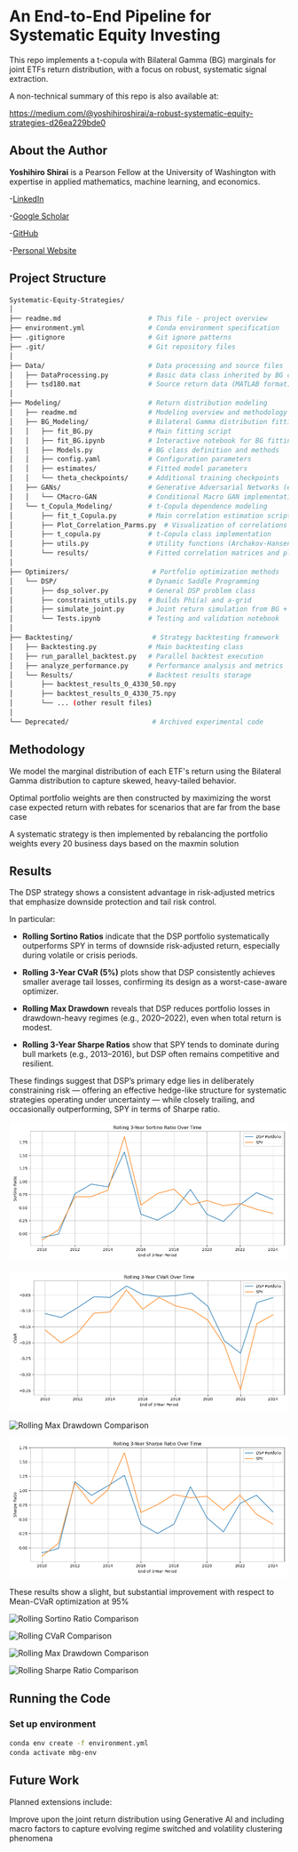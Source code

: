 # An End-to-End Pipeline for Systematic Equity Investing

This repo implements a t-copula with Bilateral Gamma (BG) marginals for joint ETFs return distribution, with a focus on robust, systematic signal extraction.

A non-technical summary of this repo is also available at:

<https://medium.com/@yoshihiroshirai/a-robust-systematic-equity-strategies-d26ea229bde0>

## About the Author

**Yoshihiro Shirai** is a Pearson Fellow at the University of Washington with expertise in applied mathematics, machine learning, and economics.

-[LinkedIn](<https://www.linkedin.com/in/yoshihiro-shirai/>)

-[Google Scholar](<https://scholar.google.com/citations?user=...>)

-[GitHub](<https://github.com/yshirai999>)

-[Personal Website](<https://www.yoshihiroshirai.com>)

## Project Structure

```bash
Systematic-Equity-Strategies/
│
├── readme.md                      # This file - project overview
├── environment.yml                # Conda environment specification
├── .gitignore                     # Git ignore patterns
├── .git/                          # Git repository files
│
├── Data/                          # Data processing and source files
│   ├── DataProcessing.py          # Basic data class inherited by BG class
│   ├── tsd180.mat                 # Source return data (MATLAB format)
│
├── Modeling/                      # Return distribution modeling
│   ├── readme.md                  # Modeling overview and methodology
│   ├── BG_Modeling/               # Bilateral Gamma distribution fitting
│   │   ├── fit_BG.py              # Main fitting script
│   │   ├── fit_BG.ipynb           # Interactive notebook for BG fitting
│   │   ├── Models.py              # BG class definition and methods
│   │   ├── config.yaml            # Configuration parameters
│   │   ├── estimates/             # Fitted model parameters
│   │   └── theta_checkpoints/     # Additional training checkpoints
│   ├── GANs/                      # Generative Adversarial Networks (experimental)
│   │   └── CMacro-GAN             # Conditional Macro GAN implementation
│   └── t_Copula_Modeling/         # t-Copula dependence modeling
│       ├── fit_t_Copula.py        # Main correlation estimation script
│       ├── Plot_Correlation_Parms.py  # Visualization of correlations
│       ├── t_copula.py            # t-Copula class implementation
│       ├── utils.py               # Utility functions (Archakov-Hansen, etc.)
│       └── results/               # Fitted correlation matrices and plots
│
├── Optimizers/                     # Portfolio optimization methods
│   └── DSP/                       # Dynamic Saddle Programming
│       ├── dsp_solver.py          # General DSP problem class
│       ├── constraints_utils.py   # Builds Phi(a) and a-grid
│       ├── simulate_joint.py      # Joint return simulation from BG + t-Copula
│       └── Tests.ipynb            # Testing and validation notebook
│
├── Backtesting/                    # Strategy backtesting framework
│   ├── Backtesting.py             # Main backtesting class
│   ├── run_parallel_backtest.py   # Parallel backtest execution
│   ├── analyze_performance.py     # Performance analysis and metrics
│   └── Results/                   # Backtest results storage
│       ├── backtest_results_0_4330_50.npy
│       ├── backtest_results_0_4330_75.npy
│       └── ... (other result files)
│
└── Deprecated/                     # Archived experimental code
```

## Methodology

We model the marginal distribution of each ETF's return using the Bilateral Gamma distribution to capture skewed, heavy-tailed behavior.

Optimal portfolio weights are then constructed by maximizing the worst case expected return with rebates for scenarios that are far from the base case

A systematic strategy is then implemented by rebalancing the portfolio weights every 20 business days based on the maxmin solution

## Results

The DSP strategy shows a consistent advantage in risk-adjusted metrics that emphasize downside protection and tail risk control.

In particular:

- **Rolling Sortino Ratios** indicate that the DSP portfolio systematically outperforms SPY in terms of downside risk-adjusted return, especially during volatile or crisis periods.

- **Rolling 3-Year CVaR (5%)** plots show that DSP consistently achieves smaller average tail losses, confirming its design as a worst-case-aware optimizer.

- **Rolling Max Drawdown** reveals that DSP reduces portfolio losses in drawdown-heavy regimes (e.g., 2020–2022), even when total return is modest.

- **Rolling 3-Year Sharpe Ratios** show that SPY tends to dominate during bull markets (e.g., 2013–2016), but DSP often remains competitive and resilient.

These findings suggest that DSP’s primary edge lies in deliberately constraining risk — offering an effective hedge-like structure for systematic strategies operating under uncertainty — while closely trailing, and occasionally outperforming, SPY in terms of Sharpe ratio.

![Rolling Sortino Ratio Comparison](Backtesting/Results/DSP/rolling_sortino_ratio_comparison.png)

![Rolling CVaR Comparison](Backtesting/Results/DSP/rolling_cvar_comparison.png)

![Rolling Max Drawdown Comparison](Backtesting/DSP/Results/rolling_max_drawdown_comparison.png)

![Rolling Sharpe Ratio Comparison](Backtesting/Results/DSP/rolling_sharpe_ratio_comparison.png)

These results show a slight, but substantial improvement with respect to Mean-CVaR optimization at 95%

![Rolling Sortino Ratio Comparison](Backtesting/Results/MeanCVaR/rolling_sortino_ratio_comparison.png)

![Rolling CVaR Comparison](Backtesting/Results/MeanCVaR/rolling_cvar_comparison.png)

![Rolling Max Drawdown Comparison](Backtesting/MeanCVaR/Results/rolling_max_drawdown_comparison.png)

![Rolling Sharpe Ratio Comparison](Backtesting/Results/MeanCVaR/rolling_sharpe_ratio_comparison.png)


## Running the Code

### Set up environment

```bash
conda env create -f environment.yml
conda activate mbg-env
```

## Future Work

Planned extensions include:

Improve upon the joint return distribution using Generative AI and including macro factors to capture evolving regime switched and volatility clustering phenomena
